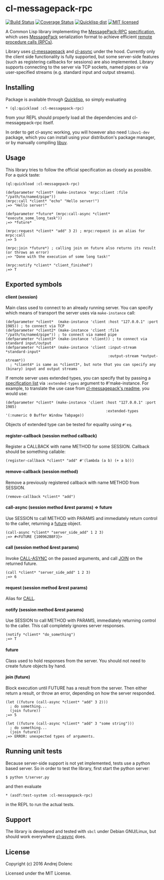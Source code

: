 cl-messagepack-rpc
==================
[![Build Status](https://travis-ci.org/adolenc/cl-messagepack-rpc.svg?branch=master)](https://travis-ci.org/adolenc/cl-messagepack-rpc)
[![Coverage Status](https://coveralls.io/repos/github/adolenc/cl-messagepack-rpc/badge.svg?branch=master)](https://coveralls.io/github/adolenc/cl-messagepack-rpc?branch=master)
[![Quicklisp dist](http://quickdocs.org/badge/cl-messagepack-rpc.svg)](http://quickdocs.org/cl-messagepack-rpc/)
[![MIT licensed](https://img.shields.io/badge/license-MIT-blue.svg)](./LICENSE)

A Common Lisp library implementing the [MessagePack-RPC](https://github.com/msgpack-rpc/msgpack-rpc) [specification](https://github.com/msgpack-rpc/msgpack-rpc/blob/master/spec.md), which uses [MessagePack](http://msgpack.org/) serialization format to achieve efficient [remote procedure calls (RPCs)](https://en.wikipedia.org/wiki/Remote_procedure_call).

Library uses [cl-messagepack](https://github.com/mbrezu/cl-messagepack) and [cl-async](https://github.com/orthecreedence/cl-async) under the hood. Currently only the client side functionality is fully supported, but some server-side features (such as registering callbacks for sessions) are also implemented. Library supports connecting to the server via TCP sockets, named pipes or via user-specified streams (e.g. standard input and output streams).

## Installing
Package is available through [Quicklisp](https://www.quicklisp.org/), so simply evaluating

    * (ql:quickload :cl-messagepack-rpc)

from your REPL should properly load all the dependencies and cl-messagepack-rpc itself.

In order to get cl-async working, you will however also need `libuv1-dev` package, which you can install using your distribution's package manager, or by manually compiling [libuv](https://github.com/libuv/libuv#build-instructions).

## Usage
This library tries to follow the official specification as closely as possible. For a quick taste:

```common-lisp
(ql:quickload :cl-messagepack-rpc)

(defparameter *client* (make-instance 'mrpc:client :file "/path/to/named/pipe"))
(mrpc:call *client* "echo" "Hello server!")
;=> "Hello server!"

(defparameter *future* (mrpc:call-async *client* "execute_some_long_task"))
;=> *future*

(mrpc:request *client* "add" 3 2) ; mrpc:request is an alias for mrpc:call
;=> 5

(mrpc:join *future*) ; calling join on future also returns its result (or throws an error)
;=> "Done with the execution of some long task!"

(mrpc:notify *client* "client_finished")
;=> T
```

## Exported symbols

#### client (session)
Main class used to connect to an already running server. You can specify which means of transport the server uses via `make-instance` call:
```common-lisp
(defparameter *client*  (make-instance 'client :host "127.0.0.1" :port 1985)) ; to connect via TCP
(defparameter *client2* (make-instance 'client :file "/path/to/named/pipe")) ; to connect via named pipe
(defparameter *client3* (make-instance 'client)) ; to connect via standard input/output
(defparameter *client4* (make-instance 'client :input-stream *standard-input*
                                               :output-stream *output-stream*))
  ; *client4* is same as *client3*, but note that you can specify any (binary) input and output streams
```

If remote server uses extended types, you can specify that by passing a [specification list](https://github.com/mbrezu/cl-messagepack#extended-types) via `:extended-types` argument to #'make-instance. For example, to translate the use case from [cl-messagepack's readme](https://github.com/mbrezu/cl-messagepack#extended-types), you would use:
```common-lisp
(defparameter *client* (make-instance 'client :host "127.0.0.1" :port 1985)
                                              :extended-types '(:numeric 0 Buffer Window Tabpage))
```
Objects of extended type can be tested for equality using `#'eq`.

#### register-callback (session method callback)
Register a CALLBACK with name METHOD for some SESSION. Callback should be something callable:
```common-lisp
(register-callback *client* "add" #'(lambda (a b) (+ a b)))
```

#### remove-callback (session method)
Remove a previously registered callback with name METHOD from SESSION.
```common-lisp
(remove-callback *client* "add")
```

#### call-async (session method &rest params) => future
Use SESSION to call METHOD with PARAMS and immediately return control to the caller, returning a [future](#future) object.
```common-lisp
(call-async *client* "server_side_add" 1 2 3)
;=> #<FUTURE {100962B8F3}>
```

#### call (session method &rest params)
Invoke [CALL-ASYNC](#call-async-session-method-rest-params--future) on the passed arguments, and call [JOIN](#join-future) on the returned future.
```common-lisp
(call *client* "server_side_add" 1 2 3)
;=> 6
```

#### request (session method &rest params)
Alias for [CALL](#call-session-method-rest-params).

#### notify (session method &rest params)
Use SESSION to call METHOD with PARAMS, immediately returning control to the caller. This call completely ignores server responses.
```common-lisp
(notify *client* "do_something")
;=> T
```

#### future
Class used to hold responses from the server. You should not need to create future objects by hand.

#### join (future)
Block execution until FUTURE has a result from the server. Then either return a result, or throw an error, depending on how the server responded.
```common-lisp
(let ((future (call-async *client* "add" 3 2)))
  ; do something...
  (join future))
;=> 5

(let ((future (call-async *client* "add" 3 "some string")))
  ; do something...
  (join future))
;=> ERROR: unexpected types of arguments.
```

## Running unit tests
Because server-side support is not yet implemented, tests use a python based server. So in order to test the library, first start the python server:

    $ python t/server.py

and then evaluate

    * (asdf:test-system :cl-messagepack-rpc)

in the REPL to run the actual tests.

## Support
The library is developed and tested with `sbcl` under Debian GNU/Linux, but should work everywhere [cl-async](https://github.com/orthecreedence/cl-async) does.

## License
Copyright (c) 2016 Andrej Dolenc

Licensed under the MIT License.
